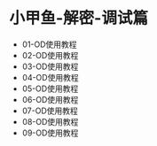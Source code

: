# 小甲鱼-解密-调试篇

* 01-OD使用教程
* 02-OD使用教程
* 03-OD使用教程
* 04-OD使用教程
* 05-OD使用教程
* 06-OD使用教程
* 07-OD使用教程
* 08-OD使用教程
* 09-OD使用教程